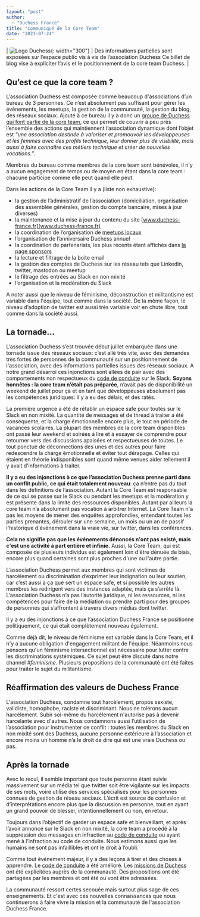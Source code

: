 ```yaml
---
layout: "post"
author:
  - "Duchess France"
title: "Communiqué de la Core Team"
date: "2023-07-24"
---
```


| ![Logo Duchess](/assets/DUCHESS_logo.png){: width="300"} | Des informations partielles sont exposées sur l’espace public vis à vis de l’association Duchess Ce billet de blog vise à expliciter l’avis et le positionnement de la core team Duchess. |

## Qu’est ce que la core team ?

L’association Duchess est composée comme beaucoup d'associations d’un bureau de 3 personnes.
Ce n’est absolument pas suffisant pour gérer les évènements, les meetups, la gestion de la communauté, la gestion du blog, des réseaux sociaux.
Ajouté à ce bureau il y a donc un [groupe de Duchess qui font partie de la core team](https://www.duchess-france.fr/core-team/), ce qui permet de couvrir à peu près l’ensemble des actions qui maintiennent l’association dynamique dont l’objet est *“une association destinée à valoriser et promouvoir les développeuses et les femmes avec des profils technique, leur donner plus de visibilité, mais aussi à faire connaître ces métiers technique et créer de nouvelles vocations.”*.

Membres du bureau comme membres de la core team sont bénévoles, il n’y a aucun engagement de temps ou de moyen en étant dans la core team : chacune participe comme elle peut quand elle peut.

Dans les actions de la Core Team il y a (liste non exhaustive):
- la gestion de l’administratif de l’association (domiciliation, organisation des assemblée générales, gestion du compte bancaire, mises à jour diverses)
- la maintenance et la mise à jour du contenu du site [www.duchess-france.fr](www.duchess-france.fr)
- la coordination de l’organisation de [meetups locaux](https://www.meetup.com/duchess-france-meetup/)
- l’organisation de l’anniversaire Duchess annuel
- la coordination de partenariats, les plus récents étant affichés dans [la page sponsors](https://www.duchess-france.fr/sponsors/)
- la lecture et filtrage de la boite email
- la gestion des comptes de Duchess sur les réseau tels que LinkedIn, twitter, mastodon ou meetup
- le filtrage des entrées au Slack en non mixité
- l’organisation et la modération du Slack

A noter aussi que le niveau de féminisme, déconstruction et militantisme est variable dans l'équipe, tout comme dans la société. De la même façon, le niveau d’adoption de twitter est aussi très variable voir en chute libre, tout comme dans la société aussi.

## La tornade…

L’association Duchess s’est trouvée début juillet embarquée dans une tornade issue des réseaux sociaux: c’est allé très vite, avec des demandes très fortes de personnes de la communauté sur un positionnement de l'association, avec des informations partielles issues des réseaux sociaux.
A notre grand désarroi ces injonctions sont allées de pair avec des comportements non respectueux du [code de conduite](https://www.duchess-france.fr/coc/) sur le Slack.
**Soyons honnêtes : la core team n’était pas préparée**, n’avait pas de disponibilité un weekend de juillet pour ça et en tant que développeuses absolument pas les compétences juridiques: il y a eu des délais, et des ratés.

La première urgence a été de rétablir un espace safe pour toutes sur le Slack en non mixité.
La quantité de messages et de thread à traiter a été conséquente, et la charge émotionnelle encore plus, le tout en période de vacances scolaires.
La plupart des membres de la core team disponibles ont passé leur weekend et soirées à lire et à essayer de comprendre pour retourner vers des discussions apaisées et respectueuses de toutes.
Le tout ponctué de déconnections des unes et des autres pour faire redescendre la charge émotionnelle et éviter tout dérapage.
Celles qui étaient en théorie indisponibles sont quand même venues aider tellement il y avait d’informations à traiter.

**Il y a eu des injonctions à ce que l’association Duchess prenne parti dans un conflit public, ce qui était totalement nouveau**: ça n’entre pas du tout dans les définitions de l’association.
Autant la Core Team est responsable de ce qui se passe sur le Slack ou pendant les meetups et la modération y est présente dans la limite des ressources disponibles.
Autant par ailleurs la core team n’a absolument pas vocation à arbitrer Internet.
La Core Team n'a pas les moyens de mener des enquêtes approfondies, entendant toutes les parties prenantes, dérouler sur une semaine, un mois ou un an de passif l'historique d'évènement dans la vraie vie, sur twitter, dans les conférences.

**Cela ne signifie pas que les événements dénoncés n'ont pas existé, mais c'est une activité à part entière et infinie.**
Aussi, la Core Team, qui est composée de plusieurs individus est également loin d'être dénuée de biais, encore plus quand certaines sont plus proches d'une ou l'autre partie.

L’association Duchess permet aux membres qui sont victimes de harcèlement ou discrimination d’exprimer leur indignation ou leur soutien, car c’est aussi à ça que sert un espace safe, et si possible les autres membres les redirigent vers des instances adaptée, mais ça s’arrête là.
L’association Duchess n’a pas l’autorité juridique, ni les ressources, ni les compétences pour faire de la médiation ou prendre parti pour des groupes de personnes qui s’affrontent à travers divers médias dont twitter.

Il y a eu des injonctions à ce que l’association Duchess France se positionne politiquement, ce qui était complètement nouveau également.

Comme déjà dit, le niveau de féminisme est variable dans la Core Team, et il n'y a aucune obligation d'engagement militant de l'équipe.
Néanmoins nous pensons qu'un féminisme intersectionnel est nécessaire pour lutter contre les discriminations systémiques. Ce sujet peut être discuté dans notre channel *#feminisme*.
Plusieurs propositions de la communauté ont été faites pour traiter le sujet du militantisme.

## Réaffirmation des valeurs de Duchess France

L'association Duchess, condamne tout harcèlement, propos sexiste, validiste, homophobe, raciste et discriminant.
Nous ne tolérons aucun harcèlement.
Subir soi-même du harcèlement n'autorise pas à devenir harcelante avec d'autres.
Nous condamnons aussi l’utilisation de l’association pour instrumenter ce conflit : toutes les membres du Slack en non mixité sont des Duchess, aucune personne extérieure à l’association et encore moins un homme n’a le droit de dire qui est une vraie Duchess ou pas.

## Après la tornade

Avec le recul, il semble important que toute personne étant suivie massivement sur un média tel que twitter soit être vigilante sur les impacts de ses mots, voire utilise des services spécialisés pour les personnes connues de gestion de réseau sociaux.
L’écrit est source de confusion et d’interprétations encore plus que la discussion en personne, tout en ayant un grand pouvoir de blesser, intentionnellement ou non, en retour.

Toujours dans l’objectif de garder un espace safe et bienveillant, et après l’avoir annoncé sur le Slack en non mixité, la core team a procédé à la suppression des messages en infraction au [code de conduite](https://www.duchess-france.fr/coc/) ou ayant mené à l’infraction au code de conduite.
Nous estimons aussi que les humains ne sont pas infaillibles et ont le droit à l’oubli.

Comme tout événement majeur, il y a des leçons à tirer et des choses à apprendre.
Le [code de conduite](https://www.duchess-france.fr/coc/) a été amélioré. Les [missions de Duchess](https://www.duchess-france.fr/a-propos/) ont été explicitées auprès de la communauté.
Des propositions ont été partagées par les membres et ont été ou vont être adressées.

La communauté ressort certes secouée mais surtout plus sage de ces enseignements.
Et c'est avec ces nouvelles connaissances que nous continuerons à faire vivre la mission et la communauté de l'association Duchess France.
